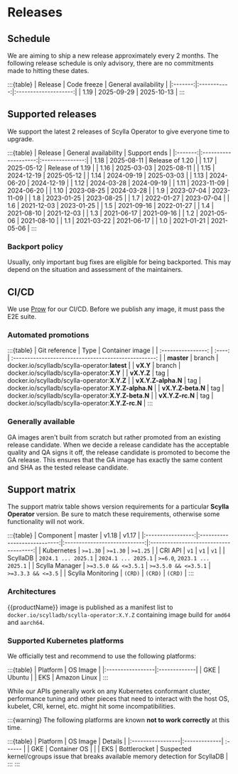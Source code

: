 # Releases

## Schedule
We are aiming to ship a new release approximately every 2 months. The following release schedule is only advisory, there are no commitments made to hitting these dates.

:::{table}
| Release | Code freeze | General availability |
|:-------:|:-----------:|:--------------------:|
|  1.19   | 2025-09-29  |      2025-10-13      |
:::

## Supported releases
We support the latest 2 releases of Scylla Operator to give everyone time to upgrade.

:::{table}
| Release | General availability |  Support ends   |
|:-------:|:--------------------:|:---------------:|
|  1.18   |      2025-08-11      | Release of 1.20 |
|  1.17   |      2025-05-12      | Release of 1.19 |
|  1.16   |      2025-03-03      |   2025-08-11    |
|  1.15   |      2024-12-19      |   2025-05-12    |
|  1.14   |      2024-09-19      |   2025-03-03    |
|  1.13   |      2024-06-20      |   2024-12-19    |
|  1.12   |      2024-03-28      |   2024-09-19    |
|  1.11   |      2023-11-09      |   2024-06-20    |
|  1.10   |      2023-08-25      |   2024-03-28    |
|   1.9   |      2023-07-04      |   2023-11-09    |
|   1.8   |      2023-01-25      |   2023-08-25    |
|   1.7   |      2022-01-27      |   2023-07-04    |
|   1.6   |      2021-12-03      |   2023-01-25    |
|   1.5   |      2021-09-16      |   2022-01-27    |
|   1.4   |      2021-08-10      |   2021-12-03    |
|   1.3   |      2021-06-17      |   2021-09-16    |
|   1.2   |      2021-05-06      |   2021-08-10    |
|   1.1   |      2021-03-22      |   2021-06-17    |
|   1.0   |      2021-01-21      |   2021-05-06    |
:::

### Backport policy
Usually, only important bug fixes are eligible for being backported.
This may depend on the situation and assessment of the maintainers.

## CI/CD
We use [Prow](https://prow.scylla-operator.scylladb.com/) for our CI/CD. Before we publish any image, it must pass the E2E suite.

### Automated promotions

:::{table}
| Git reference      | Type   | Container image                                      |
| :----------------: | :----: | :--------------------------------------------------: |
| **master**         | branch | docker.io/scylladb/scylla-operator:**latest**        |
| **vX.Y**           | branch | docker.io/scylladb/scylla-operator:**X.Y**           |
| **vX.Y.Z**         | tag    | docker.io/scylladb/scylla-operator:**X.Y.Z**         |
| **vX.Y.Z-alpha.N** | tag    | docker.io/scylladb/scylla-operator:**X.Y.Z-alpha.N** |
| **vX.Y.Z-beta.N**  | tag    | docker.io/scylladb/scylla-operator:**X.Y.Z-beta.N**  |
| **vX.Y.Z-rc.N**    | tag    | docker.io/scylladb/scylla-operator:**X.Y.Z-rc.N**    |
:::

### Generally available
GA images aren't built from scratch but rather promoted from an existing release candidate. When we decide a release candidate has the acceptable quality and QA signs it off, the release candidate is promoted to become the GA release. This ensures that the GA image has exactly the same content and SHA as the tested release candidate.

## Support matrix

The support matrix table shows version requirements for a particular **Scylla Operator** version. Be sure to match these requirements, otherwise some functionality will not work.

:::{table}
| Component         | master                       | v1.18                        | v1.17                                 |
|:-----------------:|:----------------------------:|:----------------------------:|:-------------------------------------:|
| Kubernetes        | `>=1.30`                     | `>=1.30`                     | `>=1.25`                              |
| CRI API           | `v1`                         | `v1`                         | `v1`                                  |
| ScyllaDB          | `2024.1 ... 2025.1`          | `2024.1 ... 2025.1`          | `>=6.0`, `2023.1 ... 2025.1`          |
| Scylla Manager    | `>=3.5.0 && <=3.5.1`         | `>=3.5.0 && <=3.5.1`         | `>=3.3.3 && <=3.5`                    |
| Scylla Monitoring | `(CRD)`                      | `(CRD)`                      | `(CRD)`                               |
:::

### Architectures

{{productName}} image is published as a manifest list to `docker.io/scylladb/scylla-operator:X.Y.Z` containing image build for `amd64` and `aarch64`.

### Supported Kubernetes platforms

We officially test and recommend to use the following platforms:

:::{table}
| Platform         | OS Image     |
|:-----------------|:-------------|
| GKE              | Ubuntu       |
| EKS              | Amazon Linux |
:::

While our APIs generally work on any Kubernetes conformant cluster,
performance tuning and other pieces that need to interact with the host OS, kubelet, CRI, kernel, etc. might hit some incompatibilities.


:::{warning}
The following platforms are known **not to work correctly** at this time.

:::{table}
| Platform         | OS Image     | Details |
|:-----------------|:-------------| :------ |
| GKE              | Container OS |         |
| EKS              | Bottlerocket | Suspected kernel/cgroups issue that breaks available memory detection for ScyllaDB |
:::
:::
